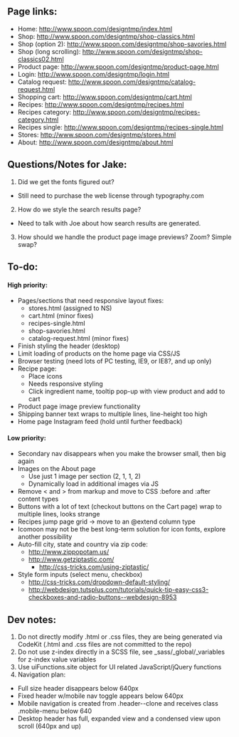 Page links:
-----------

 - Home: http://www.spoon.com/designtmp/index.html
 - Shop: http://www.spoon.com/designtmp/shop-classics.html
 - Shop (option 2): http://www.spoon.com/designtmp/shop-savories.html
 - Shop (long scrolling): http://www.spoon.com/designtmp/shop-classics02.html
 - Product page: http://www.spoon.com/designtmp/product-page.html
 - Login: http://www.spoon.com/designtmp/login.html
 - Catalog request: http://www.spoon.com/designtmp/catalog-request.html
 - Shopping cart: http://www.spoon.com/designtmp/cart.html
 - Recipes: http://www.spoon.com/designtmp/recipes.html
 - Recipes category: http://www.spoon.com/designtmp/recipes-category.html
 - Recipes single: http://www.spoon.com/designtmp/recipes-single.html
 - Stores: http://www.spoon.com/designtmp/stores.html
 - About: http://www.spoon.com/designtmp/about.html


Questions/Notes for Jake:
-------------------------

1. Did we get the fonts figured out?
 - Still need to purchase the web license through typography.com

2. How do we style the search results page?
 - Need to talk with Joe about how search results are generated.

3. How should we handle the product page image previews? Zoom? Simple swap?


To-do:
------

#### High priority: ####

- Pages/sections that need responsive layout fixes:
	- stores.html (assigned to NS)
	- cart.html (minor fixes)
	- recipes-single.html
	- shop-savories.html
	- catalog-request.html (minor fixes)
- Finish styling the header (desktop)
- Limit loading of products on the home page via CSS/JS
- Browser testing (need lots of PC testing, IE9, or IE8?, and up only)
- Recipe page:
	- Place icons
	- Needs responsive styling
	- Click ingredient name, tooltip pop-up with view product and add to cart
- Product page image preview functionality
- Shipping banner text wraps to multiple lines, line-height too high
- Home page Instagram feed (hold until further feedback)


#### Low priority: ####

- Secondary nav disappears when you make the browser small, then big again
- Images on the About page
	- Use just 1 image per section (2, 1, 1, 2)
	- Dynamically load in additional images via JS
- Remove < and > from markup and move to CSS :before and :after content types
- Buttons with a lot of text (checkout buttons on the Cart page) wrap to multiple lines, looks strange
- Recipes jump page grid -> move to an @extend column type
- Icomoon may not be the best long-term solution for icon fonts, explore another possibility
- Auto-fill city, state and country via zip code:
 	- http://www.zippopotam.us/
 	- http://www.getziptastic.com/
 		- http://css-tricks.com/using-ziptastic/
- Style form inputs (select menu, checkbox)
 	- http://css-tricks.com/dropdown-default-styling/
 	- http://webdesign.tutsplus.com/tutorials/quick-tip-easy-css3-checkboxes-and-radio-buttons--webdesign-8953


Dev notes:
----------

1. Do not directly modify .html or .css files, they are being generated via CodeKit (.html and .css files are not committed to the repo)
2. Do not use z-index directly in a SCSS file, see _sass/_global/_variables for z-index value variables
3. Use uiFunctions.site object for UI related JavaScript/jQuery functions
4. Navigation plan:
 - Full size header disappears below 640px
 - Fixed header w/mobile nav toggle appears below 640px
 - Mobile navigation is created from .header--clone and receives class .mobile-menu below 640
 - Desktop header has full, expanded view and a condensed view upon scroll (640px and up)
